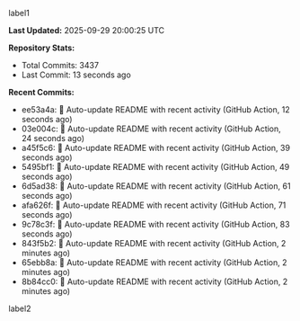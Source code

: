 
label1 
<!-- ACTIVITY_START -->
**Last Updated:** 2025-09-29 20:00:25 UTC

**Repository Stats:**
- Total Commits: 3437
- Last Commit: 13 seconds ago

**Recent Commits:**
- ee53a4a: 🤖 Auto-update README with recent activity (GitHub Action, 12 seconds ago)
- 03e004c: 🤖 Auto-update README with recent activity (GitHub Action, 24 seconds ago)
- a45f5c6: 🤖 Auto-update README with recent activity (GitHub Action, 39 seconds ago)
- 5495bf1: 🤖 Auto-update README with recent activity (GitHub Action, 49 seconds ago)
- 6d5ad38: 🤖 Auto-update README with recent activity (GitHub Action, 61 seconds ago)
- afa626f: 🤖 Auto-update README with recent activity (GitHub Action, 71 seconds ago)
- 9c78c3f: 🤖 Auto-update README with recent activity (GitHub Action, 83 seconds ago)
- 843f5b2: 🤖 Auto-update README with recent activity (GitHub Action, 2 minutes ago)
- 65ebb8a: 🤖 Auto-update README with recent activity (GitHub Action, 2 minutes ago)
- 8b84cc0: 🤖 Auto-update README with recent activity (GitHub Action, 2 minutes ago)
<!-- ACTIVITY_END -->

label2

